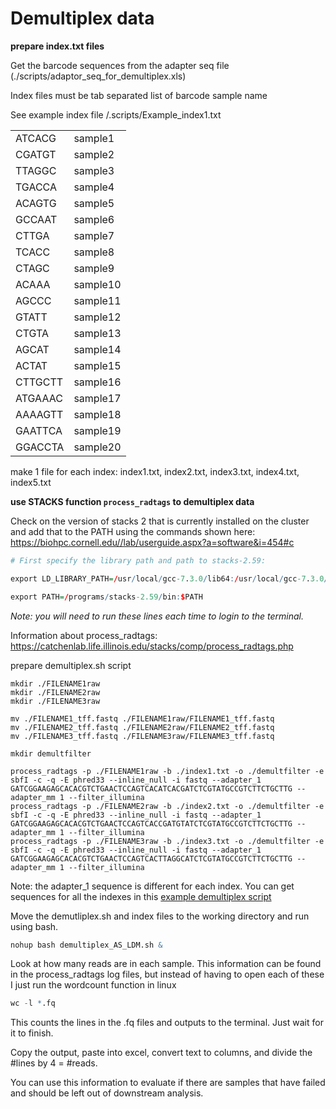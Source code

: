 Demultiplex data
================

**prepare index.txt files**

Get the barcode sequences from the adapter seq file
(./scripts/adaptor_seq_for_demultiplex.xls)

Index files must be tab separated list of barcode <tab> sample name

See example index file /.scripts/Example_index1.txt

|         |          |
|:--------|:---------|
| ATCACG  | sample1  |
| CGATGT  | sample2  |
| TTAGGC  | sample3  |
| TGACCA  | sample4  |
| ACAGTG  | sample5  |
| GCCAAT  | sample6  |
| CTTGA   | sample7  |
| TCACC   | sample8  |
| CTAGC   | sample9  |
| ACAAA   | sample10 |
| AGCCC   | sample11 |
| GTATT   | sample12 |
| CTGTA   | sample13 |
| AGCAT   | sample14 |
| ACTAT   | sample15 |
| CTTGCTT | sample16 |
| ATGAAAC | sample17 |
| AAAAGTT | sample18 |
| GAATTCA | sample19 |
| GGACCTA | sample20 |

make 1 file for each index: index1.txt, index2.txt, index3.txt,
index4.txt, index5.txt

**use STACKS function `process_radtags` to demultiplex data**

Check on the version of stacks 2 that is currently installed on the
cluster and add that to the PATH using the commands shown here:
<https://biohpc.cornell.edu//lab/userguide.aspx?a=software&i=454#c>

``` r
# First specify the library path and path to stacks-2.59:

export LD_LIBRARY_PATH=/usr/local/gcc-7.3.0/lib64:/usr/local/gcc-7.3.0/lib

export PATH=/programs/stacks-2.59/bin:$PATH
```

*Note: you will need to run these lines each time to login to the
terminal.*

Information about process_radtags:
<https://catchenlab.life.illinois.edu/stacks/comp/process_radtags.php>

prepare demultiplex.sh script

    mkdir ./FILENAME1raw
    mkdir ./FILENAME2raw
    mkdir ./FILENAME3raw

    mv ./FILENAME1_tff.fastq ./FILENAME1raw/FILENAME1_tff.fastq
    mv ./FILENAME2_tff.fastq ./FILENAME2raw/FILENAME2_tff.fastq
    mv ./FILENAME3_tff.fastq ./FILENAME3raw/FILENAME3_tff.fastq

    mkdir demultfilter

    process_radtags -p ./FILENAME1raw -b ./index1.txt -o ./demultfilter -e sbfI -c -q -E phred33 --inline_null -i fastq --adapter_1 GATCGGAAGAGCACACGTCTGAACTCCAGTCACATCACGATCTCGTATGCCGTCTTCTGCTTG --adapter_mm 1 --filter_illumina
    process_radtags -p ./FILENAME2raw -b ./index2.txt -o ./demultfilter -e sbfI -c -q -E phred33 --inline_null -i fastq --adapter_1 GATCGGAAGAGCACACGTCTGAACTCCAGTCACCGATGTATCTCGTATGCCGTCTTCTGCTTG --adapter_mm 1 --filter_illumina
    process_radtags -p ./FILENAME3raw -b ./index3.txt -o ./demultfilter -e sbfI -c -q -E phred33 --inline_null -i fastq --adapter_1 GATCGGAAGAGCACACGTCTGAACTCCAGTCACTTAGGCATCTCGTATGCCGTCTTCTGCTTG --adapter_mm 1 --filter_illumina

Note: the adapter_1 sequence is different for each index. You can get
sequences for all the indexes in this [example demultiplex
script](./scripts/demultiplex_index1_to_index27.sh)

Move the demutliplex.sh and index files to the working directory and run
using bash.

``` r
nohup bash demultiplex_AS_LDM.sh &
```

Look at how many reads are in each sample. This information can be found
in the process_radtags log files, but instead of having to open each of
these I just run the wordcount function in linux

``` r
wc -l *.fq
```

This counts the lines in the .fq files and outputs to the terminal. Just
wait for it to finish.

Copy the output, paste into excel, convert text to columns, and divide
the \#lines by 4 = \#reads.

You can use this information to evaluate if there are samples that have
failed and should be left out of downstream analysis.

